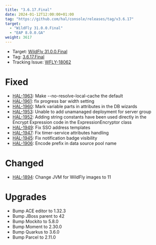 ```yaml
---
title: "3.6.17.Final"
date: 2024-01-12T12:00:00+01:00
tag: "https://github.com/hal/console/releases/tag/v3.6.17"
target: 
  - "WildFly 31.0.0.Final"
  - "EAP 8.0.0.GA"
weight: 3617
---
```

- Target: [WildFly 31.0.0.Final](https://www.wildfly.org/news/2024/01/25/WildFly31-Released/)
- Tag: [3.6.17.Final](https://github.com/hal/console/releases/tag/v3.6.17)
- Tracking Issue: [WFLY-18062](https://issues.redhat.com/browse/WFLY-18062)

# Fixed

- [HAL-1963](https://issues.redhat.com/browse/HAL-1963): Make --no-resolve-local-cache the default
- [HAL-1961](https://issues.redhat.com/browse/HAL-1961): fix progress bar width setting
- [HAL-1960](https://issues.redhat.com/browse/HAL-1960): Mark variable parts in attributes in the DB wizards
- [HAL-1953](https://issues.redhat.com/browse/HAL-1953): Unable to add unamanaged deployment for server group
- [HAL-1952](https://issues.redhat.com/browse/HAL-1952): Adding string constants have been used directly in the Encrypt
  Expression code in the ExpressionEncryptor class
- [HAL-1949](https://issues.redhat.com/browse/HAL-1949): Fix SSO address templates
- [HAL-1947](https://issues.redhat.com/browse/HAL-1947): Fix timer-service attributes handling
- [HAL-1945](https://issues.redhat.com/browse/HAL-1945): Fix notification badge visibility
- [HAL-1906](https://issues.redhat.com/browse/HAL-1906): Encode prefix in data source pool name

# Changed

- [HAL-1894](https://issues.redhat.com/browse/HAL-1894): Change JVM for WildFly images to 11

# Upgrades

- Bump ACE editor to 1.32.3
- Bump JBoss parent to 42
- Bump Mockito to 5.8.0
- Bump Moment to 2.30.0
- Bump Quarkus to 3.6.0
- Bump Parcel to 2.11.0

